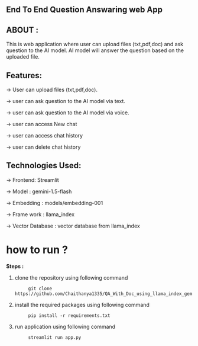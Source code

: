 ## End To End Question Answaring web App

## ABOUT : 
This is web application where user can upload files (txt,pdf,doc) and ask question to the AI model. AI model will answer the question based on the uploaded file.

## Features:
-> User can upload files (txt,pdf,doc).

-> user can ask question to the AI model via text.

-> user can ask question to the AI model via voice.

-> user can access New chat

-> user can access chat history

-> user can delete chat history

## Technologies Used:
-> Frontend: Streamlit

-> Model : gemini-1.5-flash

-> Embedding : models/embedding-001

-> Frame work : llama_index

-> Vector Database : vector database from llama_index


# how to run ?

**Steps :**
1. clone the repository using following command
    
            git clone https://github.com/Chaithanya1335/QA_With_Doc_using_llama_index_gemini

2. install the required packages using following command

            pip install -r requirements.txt

3. run application using following command

            streamlit run app.py